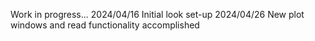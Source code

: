Work in progress...
2024/04/16 Initial look set-up
2024/04/26 New plot windows and read functionality accomplished
